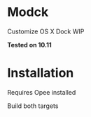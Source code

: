 # Modck
Customize OS X Dock WIP

**Tested on 10.11**

# Installation
Requires Opee installed

Build both targets
